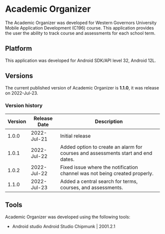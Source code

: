 # Academic Organizer
The Academic Organizer was developed for Western Governors University Mobile Application Development (C196) course. This application provides the user the ability to track course and assessments for each school term.

## Platform
This application was developed for Android SDK/API level 32, Android 12L.

## Versions
The current published version of Academic Organizer is **1.1.0**, it was release on 2022-Jul-23.

### Version history
| Version   | Release Date  | Description                                                                       |
|-----------|---------------|-----------------------------------------------------------------------------------|
| 1.0.0     | 2022-Jul-21   | Initial release                                                                   |
| 1.0.1     | 2022-Jul-22   | Added option to create an alarm for courses and assessments start and end dates.  |
| 1.0.2     | 2022-Jul-22   | Fixed issue where the notification channel was not being created properly.        |
| 1.1.0     | 2022-Jul-23   | Added a central search for terms, courses, and assessments.                       |

## Tools
Academic Organizer was developed using the following tools:
- Android studio Android Studio Chipmunk | 2001.2.1